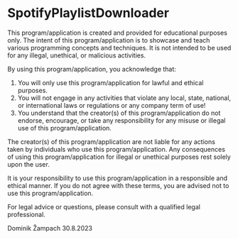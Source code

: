 # SpotifyPlaylistDownloader

This program/application is created and provided for educational purposes only. The intent of this program/application is to showcase and teach various programming concepts and techniques. It is not intended to be used for any illegal, unethical, or malicious activities.

By using this program/application, you acknowledge that:

1. You will only use this program/application for lawful and ethical purposes.
2. You will not engage in any activities that violate any local, state, national, or international laws or regulations or any company term of use!
3. You understand that the creator(s) of this program/application do not endorse, encourage, or take any responsibility for any misuse or illegal use of this program/application.

The creator(s) of this program/application are not liable for any actions taken by individuals who use this program/application. Any consequences of using this program/application for illegal or unethical purposes rest solely upon the user.

It is your responsibility to use this program/application in a responsible and ethical manner. If you do not agree with these terms, you are advised not to use this program/application.

For legal advice or questions, please consult with a qualified legal professional.

Dominik Žampach
30.8.2023
